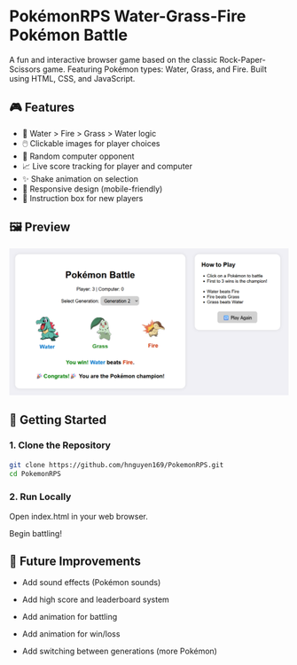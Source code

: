 # PokémonRPS Water-Grass-Fire Pokémon Battle

A fun and interactive browser game based on the classic Rock-Paper-Scissors game. Featuring Pokémon types: Water, Grass, and Fire. Built using HTML, CSS, and JavaScript.

## 🎮 Features

- 🔁 Water > Fire > Grass > Water logic
- 🖱️ Clickable images for player choices
- 🤖 Random computer opponent
- 📈 Live score tracking for player and computer
- ✨ Shake animation on selection
- 📱 Responsive design (mobile-friendly)
- 📘 Instruction box for new players

## 🖼️ Preview

![Game Screenshot](images/screenshot.png)

## 🚀 Getting Started

### 1. Clone the Repository
```bash
git clone https://github.com/hnguyen169/PokemonRPS.git
cd PokemonRPS
```

### 2. Run Locally

Open index.html in your web browser.

Begin battling!

## 📌 Future Improvements

- Add sound effects (Pokémon sounds)

- Add high score and leaderboard system

- Add animation for battling

- Add animation for win/loss

- Add switching between generations (more Pokémon)
